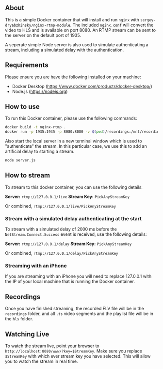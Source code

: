 ## About

This is a simple Docker container that will install and run `nginx` with `sergey-dryabzhinsky/nginx-rtmp-module`. The included `nginx.conf` will convert the video to HLS and is available on port 8080. An RTMP stream can be sent to the server on the default port of 1935.

A seperate simple Node server is also used to simulate authenticating a stream, including a simulated delay with the authentication.

## Requirements

Please ensure you are have the following installed on your machine:

* Docker Desktop (https://www.docker.com/products/docker-desktop/)
* Node.js (https://nodejs.org)

## How to use

To run this Docker container, please use the following commands:

```sh
docker build -t nginx-rtmp .
docker run -p 1935:1935 -p 8080:8080 -v $(pwd)/recordings:/mnt/recordings -v $(pwd)/recordings:/mnt/recordings-delay -v $(pwd)/hls:/mnt/hls -v $(pwd)/hls:/mnt/hls-delay -v $(pwd)/www:/mnt/www nginx-rtmp
```

Also start the local server in a new terminal window which is used to "authenticate" the stream. In this particular case, we use this to add an artificial delay to starting a stream.

```sh
node server.js
```

## How to stream

To stream to this docker container, you can use the following details:

**Server:** `rtmp://127.0.0.1/live`
**Stream Key:** `PickAnyStreamKey`

Or combined, `rtmp://127.0.0.1/live/PickAnyStreamKey`

### Stream with a simulated delay authenticating at the start

To stream with a simulated delay of 2000 ms before the `NetStream.Connect.Success` event is received, use the following details:

**Server:** `rtmp://127.0.0.1/delay`
**Stream Key:** `PickAnyStreamKey`

Or combined, `rtmp://127.0.0.1/delay/PickAnyStreamKey`

### Streaming with an iPhone

If you are streaming with an iPhone you will need to replace 127.0.0.1 with the IP of your local machine that is running the Docker container.

## Recordings

Once you have finished streaming, the recorded FLV file will be in the `recordings` folder, and all `.ts` video segments and the playlist file will be in the `hls` folder.

## Watching Live

To watch the stream live, point your browser to `http://localhost:8080/www/?key=$StreamKey`. Make sure you replace `$StreamKey` with which ever stream key you have selected. This will allow you to watch the stream in real time.